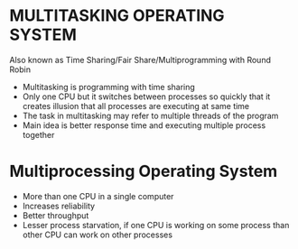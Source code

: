 # MULTITASKING OPERATING SYSTEM
Also known as Time Sharing/Fair Share/Multiprogramming with Round Robin

* Multitasking is programming with time sharing
* Only one CPU but it switches between processes so quickly that it creates illusion that all processes are executing at same time
* The task in multitasking may refer to multiple threads of the program
* Main idea is better response time and executing multiple process together




# Multiprocessing Operating System
* More than one CPU in a single computer 
* Increases reliability
* Better throughput
* Lesser process starvation, if one CPU is working on some process than other CPU can work on other processes

